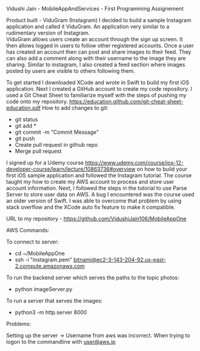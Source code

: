 Vidushi Jain - MobileAppAndServices - First Programming Assignement

Product built - ViduGram (Instagram)
I decided to build a sample Instagram application and called it ViduGram. 
An application very similar to a rudimentary version of Instagram.  
ViduGram allows users create an account through the sign up screen. 
It then allows logged in users to follow other registered accounts.
Once a user has created an account then can post and share images to their feed. They can also add a comment along with their username to the image they are sharing. 
Similar to instagram, I also created a feed section where images posted by users are visible to others following them. 

To get started I downloaded XCode and wrote in Swift to build my first iOS application. 
Next I created a GitHub account to create my code repository. 
I used a Git Cheat Sheet to familiarize myself with the steps of pushing my code onto my repository. https://education.github.com/git-cheat-sheet-education.pdf
How to add changes to git:
* git status
* git add *
* git commit -m "Commit Message"
* git push
* Create pull request in github repo
* Merge pull request

I signed up for a Udemy course https://www.udemy.com/course/ios-12-developer-course/learn/lecture/10863736#overview 
on how to build your first iOS sample application and followed the Instagram tutorial. 
The course taught my how to create my AWS account to process and store user account information. 
Next, I followed the steps in the tutorial to use Parse Server to store user data on AWS. 
A bug I encountered was the course used an older version of Swift. I was able to overcome that problem by using stack overflow and the XCode auto fix feature to make it compatible. 

URL to my repository - https://github.com/VidushiJain106/MobileAppOne


AWS Commands:

To connect to server:

* cd ~/MobileAppOne
* ssh -i "instagram.pem" bitnami@ec2-3-143-204-92.us-east-2.compute.amazonaws.com


To run the backend server which serves the paths to the topic photos:
* python imageServer.py

To run a server that serves the images:
* python3 -m http.server 8000


Problems:

Setting up the server -> Username from aws was incorrect. When trying to logon to the commandline with user@aws.ip 





